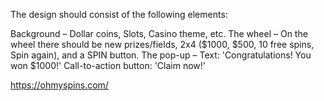 The design should consist of the following elements:

Background – Dollar coins, Slots, Casino theme, etc.
The wheel – On the wheel there should be new prizes/fields, 2x4 ($1000, $500, 10 free spins, Spin again), and a SPIN button.
The pop-up – Text: 'Congratulations! You won $1000!' Call-to-action button: 'Claim now!'

https://ohmyspins.com/